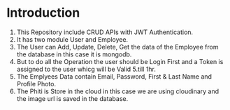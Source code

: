 # Introduction
1. This Repository include CRUD APIs with JWT Authentication.
2. It has two module User and Employee.
3. The User can Add, Update, Delete, Get the data of the Employee from the database in this case it is mongodb.
4. But to do all the Operation the user should be Login First and a Token is assigned to the user whicg will be Valid 5.till 1hr.
6. The Emplyees Data contain Email, Password, First & Last Name and Profile Photo.
7. The Phiti is Store in the cloud in this case we are using cloudinary and the image url is saved in the database.
